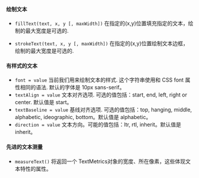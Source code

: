 #### 绘制文本

* `fillText(text, x, y [, maxWidth])` 在指定的(x,y)位置填充指定的文本，绘制的最大宽度是可选的.

* `strokeText(text, x, y [, maxWidth])` 在指定的(x,y)位置绘制文本边框，绘制的最大宽度是可选的.

#### 有样式的文本

* `font = value` 当前我们用来绘制文本的样式. 这个字符串使用和 CSS font 属性相同的语法. 默认的字体是 10px sans-serif。
* `textAlign = value` 文本对齐选项. 可选的值包括：start, end, left, right or center. 默认值是 start。
* `textBaseline = value` 基线对齐选项. 可选的值包括：top, hanging, middle, alphabetic, ideographic, bottom。默认值是 alphabetic。
* `direction = value` 文本方向。可能的值包括：ltr, rtl, inherit。默认值是 inherit。

#### 先进的文本测量

* `measureText()` 将返回一个 TextMetrics对象的宽度、所在像素，这些体现文本特性的属性。